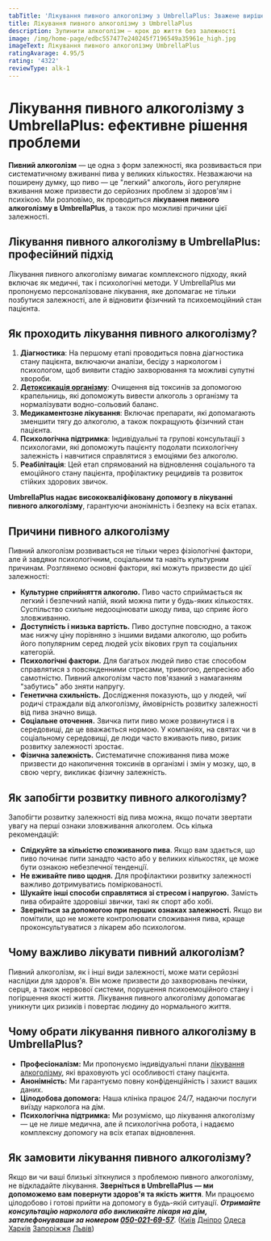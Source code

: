 ```yaml
---
tabTitle: 'Лікування пивного алкоголізму з UmbrellaPlus: Зважене вирішення проблеми'
title: Лікування пивного алкоголізму з UmbrellaPlus
description: Зупинити алкоголізм – крок до життя без залежності
image: /img/home-page/edbc557477e240245f7196549a35961e_high.jpg
imageText: Лікування пивного алкоголізму UmbrellaPlus
ratingAvarage: 4.95/5
rating: '4322'
reviewType: alk-1
---
```


# Лікування пивного алкоголізму з UmbrellaPlus: ефективне рішення проблеми

**Пивний алкоголізм** — це одна з форм залежності, яка розвивається при систематичному вживанні пива у великих кількостях. Незважаючи на поширену думку, що пиво — це "легкий" алкоголь, його регулярне вживання може призвести до серйозних проблем зі здоров'ям і психікою. Ми розповімо, як проводиться **лікування пивного алкоголізму в UmbrellaPlus**, а також про можливі причини цієї залежності.

## Лікування пивного алкоголізму в UmbrellaPlus: професійний підхід

Лікування пивного алкоголізму вимагає комплексного підходу, який включає як медичні, так і психологічні методи. У UmbrellaPlus ми пропонуємо персоналізоване лікування, яке допомагає не тільки позбутися залежності, але й відновити фізичний та психоемоційний стан пацієнта.

## Як проходить лікування пивного алкоголізму?

1. **Діагностика**: На першому етапі проводиться повна діагностика стану пацієнта, включаючи аналізи, бесіду з наркологом і психологом, щоб виявити стадію захворювання та можливі супутні хвороби.
2. **[Детоксикація організму](https://umbrella-plus.com.ua/uk/services/kapelnica_ot_alkogola_umbrellaplus-ua/)**: Очищення від токсинів за допомогою крапельниць, які допоможуть вивести алкоголь з організму та нормалізувати водно-сольовий баланс.
3. **Медикаментозне лікування**: Включає препарати, які допомагають зменшити тягу до алкоголю, а також покращують фізичний стан пацієнта.
4. **Психологічна підтримка**: Індивідуальні та групові консультації з психологами, які допоможуть пацієнту подолати психологічну залежність і навчитися справлятися з емоціями без алкоголю.
5. **Реабілітація**: Цей етап спрямований на відновлення соціального та емоційного стану пацієнта, профілактику рецидивів та розвиток стійких здорових звичок.

**UmbrellaPlus надає висококваліфіковану допомогу в лікуванні пивного алкоголізму**, гарантуючи анонімність і безпеку на всіх етапах.

## Причини пивного алкоголізму

Пивний алкоголізм розвивається не тільки через фізіологічні фактори, але й завдяки психологічним, соціальним та навіть культурним причинам. Розглянемо основні фактори, які можуть призвести до цієї залежності:

* **Культурне сприйняття алкоголю.** Пиво часто сприймається як легкий і безпечний напій, який можна пити у будь-яких кількостях. Суспільство схильне недооцінювати шкоду пива, що сприяє його зловживанню.
* **Доступність і низька вартість.** Пиво доступне повсюдно, а також має нижчу ціну порівняно з іншими видами алкоголю, що робить його популярним серед людей усіх вікових груп та соціальних категорій.
* **Психологічні фактори.** Для багатьох людей пиво стає способом справлятися з повсякденними стресами, тривогою, депресією або самотністю. Пивний алкоголізм часто пов'язаний з намаганням "забутись" або зняти напругу.
* **Генетична схильність.** Дослідження показують, що у людей, чиї родичі страждали від алкоголізму, ймовірність розвитку залежності від пива значно вища.
* **Соціальне оточення.** Звичка пити пиво може розвинутися і в середовищі, де це вважається нормою. У компаніях, на святах чи в соціальному середовищі, де люди часто вживають пиво, ризик розвитку залежності зростає.
* **Фізична залежність.** Систематичне споживання пива може призвести до накопичення токсинів в організмі і змін у мозку, що, в свою чергу, викликає фізичну залежність.

## Як запобігти розвитку пивного алкоголізму?

Запобігти розвитку залежності від пива можна, якщо почати звертати увагу на перші ознаки зловживання алкоголем. Ось кілька рекомендацій:

* **Слідкуйте за кількістю споживаного пива**. Якщо вам здається, що пиво починає пити занадто часто або у великих кількостях, це може бути ознакою небезпечної тенденції.
* **Не вживайте пиво щодня.** Для профілактики розвитку залежності важливо дотримуватись поміркованості.
* **Шукайте інші способи справлятися зі стресом і напругою.** Замість пива обирайте здоровіші звички, такі як спорт або хобі.
* **Зверніться за допомогою при перших ознаках залежності.** Якщо ви помітили, що не можете контролювати споживання пива, краще проконсультуватися з лікарем або психологом.

## Чому важливо лікувати пивний алкоголізм?

Пивний алкоголізм, як і інші види залежності, може мати серйозні наслідки для здоров'я. Він може призвести до захворювань печінки, серця, а також нервової системи, порушення психоемоційного стану і погіршення якості життя. Лікування пивного алкоголізму допомагає уникнути цих ризиків і повертає людину до нормального життя.

## Чому обрати лікування пивного алкоголізму в UmbrellaPlus?

* **Професіоналізм:** Ми пропонуємо індивідуальні плани [лікування алкоголізму](https://umbrella-plus.com.ua/uk/services/lechenie-alkogolizma-ua/), які враховують усі особливості стану пацієнта.
* **Анонімність:** Ми гарантуємо повну конфіденційність і захист ваших даних.
* **Цілодобова допомога:** Наша клініка працює 24/7, надаючи послуги виїзду нарколога на дім.
* **Психологічна підтримка:** Ми розуміємо, що лікування алкоголізму — це не лише медична, але й психологічна робота, і надаємо комплексну допомогу на всіх етапах відновлення.

## Як замовити лікування пивного алкоголізму?

Якщо ви чи ваші близькі зіткнулися з проблемою пивного алкоголізму, не відкладайте лікування. **Зверніться в UmbrellaPlus — ми допоможемо вам повернути здоров'я та якість життя**. Ми працюємо цілодобово і готові прийти на допомогу в будь-якій ситуації. ***Отримайте консультацію нарколога або викликайте лікаря на дім, зателефонувавши за номером [050-021-69-57](tel:0500216957)***. ([Київ](https://umbrella-plus.com.ua/uk/kiev/) [Дніпро](https://umbrella-plus.com.ua/uk/dnepr/) [Одеса](https://umbrella-plus.com.ua/uk/lechenie-alc/) [Харків](https://umbrella-plus.com.ua/uk/kharkiv/) [Запоріжжя](https://umbrella-plus.com.ua/uk/zaporozie/) [Львів](https://umbrella-plus.com.ua/uk/lviv/))
